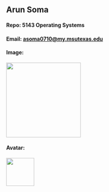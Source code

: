 ## Arun Soma

#### Repo: 5143 Operating Systems

#### Email: asoma0710@my.msutexas.edu



#### Image:

<img src="https://images2.imgbox.com/b3/d5/09sLKh1N_o.png" width="200">

#### Avatar:

<img src="https://images2.imgbox.com/ae/bd/tERTAGTL_o.png" width="75">
